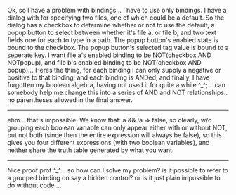 Ok, so I have a problem with bindings... I have to use only bindings.  I have a dialog with for specifying two files, one of which could be a default.  So the dialog has a checkbox to determine whether or not to use the default, a popup button to select between whether it's file a, or file b, and two text fields one for each to type in a path.  The popup button's enabled state is bound to the checkbox.  The popup button's selected tag value is bound to a seperate key. I want file a's enabled binding to be NOT(checkbox AND NOTpopup), and file b's enabled binding to be NOT(checkbox AND popup)... Heres the thing, for each binding I can only supply a negative or positive to that binding, and each binding is ANDed, and finally, I have forgotten my boolean algebra, having not used it for quite a while ^_^;... can somebody help me change this into a series of AND and NOT relationships.. no parentheses allowed in the final answer.

----

ehm... that's impossible. We know that:     a && !a => false, so clearly, w/o grouping each boolean variable can only appear either with or without NOT, but not both (since then the entire expression will always be     false), so this gives you four different expressions (with two boolean variables), and neither share the truth table generated by what you want.

----

Nice proof prof ^_^... so how can I solve my problem?  is it possible to refer to a grouped binding on say a hidden control? or is it just plain impossible to do without code....
